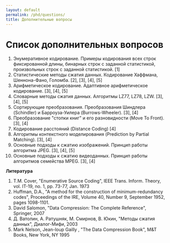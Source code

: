 ```yaml
---
layout: default
permalink: /phd/questions/
title: Дополнительные вопросы
---
```


# Список дополнительных вопросов

1. Энумеративное кодирование. Примеры кодирования всех строк фиксированной
длины, бинарных строк с заданной статистикой, произвольных строк с заданной статистикой. [1]
2. Статистические методы сжатия данных. Кодирование Хаффмана, Шеннона-Фано, Голомба. [2], [3], [4], [5]
3. Арифметическое кодирование. Адаптивное арифметическое кодирование. [3], [4], [5]
4. Словарные методы сжатия данных. Алгоритмы LZ77, LZ78, LZW. [3], [4], [5]
5. Сортирующие преобразования. Преобразования Шиндлера (Schindler) и Барроуза-Уилера (Burrows-Wheeler). [3], [4]
6. Преобразование "стопки книг" и его разновидности (Move To Front). [3], [4]
7. Кодирование расстояний (Distance Coding) [4]
8. Алгоритмы контекстного моделирования (Prediction by Partial Matching). [3], [4]
9. Основные подходы к сжатию изображений. Принцип работы алгоритма JPEG. [3], [4], [5]
10. Основные подходы к сжатию видеоданных. Принцип работы алгоритмов семейства MPEG. [3], [4]

**Литература**

1. T.M. Cover, "Enumerative Source Coding", IEEE Trans. Inform. Theory, vol. IT-19, no. 1, pp. 73-77, Jan. 1973
2. Huffman, D.A., "A method for the construction of minimum-redundancy codes", Proceedings of the IRE, Volume 40, Number 9, September 1952, pages 1098-1101.
3. David Salomon, "Data Compression: The Complete Reference", Springer, 2007
4. Д. Ватолин, А. Ратушняк, М. Смирнов, В. Юкин, "Методы сжатия данных", Диалог-Мифи, 2003
5. Mark Nelson,  Jean-loup Gailly , "The Data Compression Book", M&T Books, New York, NY 1995
